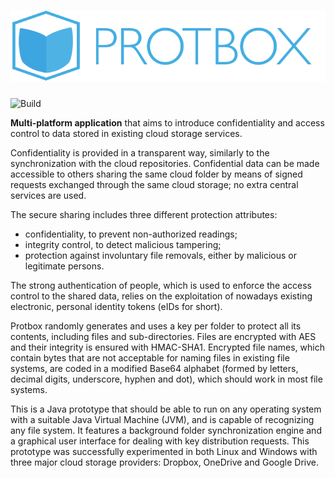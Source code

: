 ![Logo](src/main/resources/edduarte/protbox/assets/splash.png)
=======
![Build](https://travis-ci.org/edduarte/protbox.svg?branch=master)

**Multi-platform application** that aims to introduce confidentiality and access control to data stored in existing cloud storage services.

Confidentiality is provided in a transparent way, similarly to the synchronization with the cloud repositories. Confidential data can be made accessible to others sharing the same cloud folder by means of signed requests exchanged through the same cloud storage; no extra central services are used.

The secure sharing includes three different protection attributes:
- confidentiality, to prevent non-authorized readings;
- integrity control, to detect malicious tampering;
- protection against involuntary file removals, either by malicious or legitimate persons.

The strong authentication of people, which is used to enforce the access control to the shared data, relies on the exploitation of nowadays existing electronic, personal identity tokens (eIDs for short).

Protbox randomly generates and uses a key per folder to protect all its contents, including files and sub-directories. Files are encrypted with AES and their integrity is ensured with HMAC-SHA1. Encrypted file names, which contain bytes that are not acceptable for naming files in existing file systems, are coded in a modified Base64 alphabet (formed by letters, decimal digits, underscore, hyphen and dot), which should work in most file systems.

This is a Java prototype that should be able to run on any operating system with a suitable Java Virtual Machine (JVM), and is capable of recognizing any file system. It features a background folder synchronization engine and a graphical user interface for dealing with key distribution requests. This prototype was successfully experimented in both Linux and Windows with three major cloud storage providers: Dropbox, OneDrive and Google Drive.
